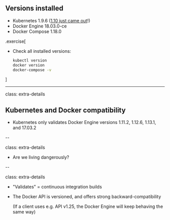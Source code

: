 ## Versions installed

- Kubernetes 1.9.6 ([1.10 just came out](http://blog.kubernetes.io/2018/03/kubernetes-1.10-stabilizing-storage-security-networking.html)!)
- Docker Engine 18.03.0-ce
- Docker Compose 1.18.0


.exercise[

- Check all installed versions:
  ```bash
  kubectl version
  docker version
  docker-compose -v
  ```

]

---

class: extra-details

## Kubernetes and Docker compatibility

- Kubernetes only validates Docker Engine versions 1.11.2, 1.12.6, 1.13.1, and 17.03.2

--

class: extra-details

- Are we living dangerously?

--

class: extra-details

- "Validates" = continuous integration builds

- The Docker API is versioned, and offers strong backward-compatibility

  (If a client uses e.g. API v1.25, the Docker Engine will keep behaving the same way)
